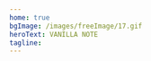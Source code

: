 ```yaml
---
home: true
bgImage: /images/freeImage/17.gif
heroText: VANILLA NOTE
tagline: 
---
```


<style>
.hero {
  padding: 0 0 !important;
}
.overlay {
  align-items: center;
  justify-content: center;
  height:100%;
  width:100%;
  background: rgba(0, 0, 0, 0.5);
  display: flex;
  padding: 0 20px;
}
</style>

<script>
export default {
  props: ['slot-key'],
  mounted () {
    function getRandomBgImage() {
      function getRandomInt(min, max) {
        min = Math.ceil(min);
        max = Math.floor(max);
        return Math.floor(Math.random() * (max - min) + min); //The maximum is exclusive and the minimum is inclusive
      }
      let index = getRandomInt(1, 26);
      return "url(/images/jpg/" + index + ".jpg)";
    };
    document.getElementsByClassName("hero")[0].style.backgroundImage = getRandomBgImage()
  }
}
</script>
